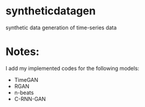 # syntheticdatagen
synthetic data generation of time-series data

# Notes:
I add my implemented codes for the following models:
- TimeGAN
- RGAN 
- n-beats
- C-RNN-GAN



